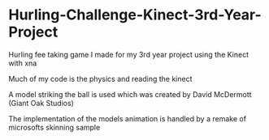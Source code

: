 Hurling-Challenge-Kinect-3rd-Year-Project
=========================================

Hurling fee taking game I made for my 3rd year project using the Kinect with xna

Much of my code is the physics and reading the kinect

A model striking the ball is used which was created by David McDermott (Giant Oak Studios)

The implementation of the models animation is handled by a remake of microsofts skinning sample
